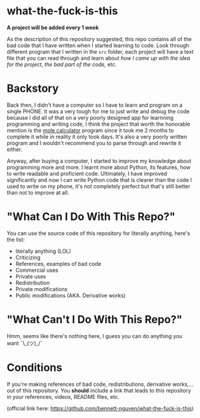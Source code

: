 # what-the-fuck-is-this
**A project will be added every 1 week**

As the description of this repository suggested, this repo contains all of the bad code that I have written when I started learning to code. Look through different program that I written in the `src` folder, each project will have a text file that you can read through and learn about *how I came up with the idea for the project*, *the bad part of the code*, etc.
# Backstory

Back then, I didn't have a computer so I have to learn and program on a single PHONE. It was a very tough for me to just write and debug the code because I did all of that on a very poorly designed app for learnning programming and writing code, I think the project that worth the honorable mention is the [mole calculator](src/mole%20calculator/) program since it took me 2 months to complete it while in reality it only took days. It's also a very poorly written program and I wouldn't recommend you to parse through and rewrite it either.

Anyway, after buying a computer, I started to improve my knowledge about programming more and more. I learnt more about Python, its features, how to write readable and proficient code. Ultimately, I have improved significantly and now I can write Python code that is clearer than the code I used to write on my phone, it's not completely perfect but that's still better than not to improve at all.
# "What Can I Do With This Repo?"
You can use the source code of this repository for literally anything, here's the list:
- literally anything (LOL)
- Criticizing
- References, examples of bad code
- Commercial uses
- Private uses
- Redistribution
- Private modifications
- Public modifications (AKA. Derivative works)

# "What Can't I Do With This Repo?"
Hmm, seems like there's nothing here, I guess you can do anything you want ¯\\\_(ツ)_/¯

# Conditions
If you're making references of bad code, redistributions, derivative works,... out of this repository. You **should** include a link that leads to this repository in your references, videos, README files, etc.  

(official link here: https://github.com/bennett-nguyen/what-the-fuck-is-this)
